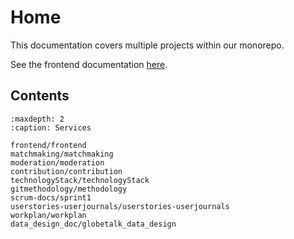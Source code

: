 # Home

This documentation covers multiple projects within our monorepo.

See the frontend documentation [here](frontend/frontend.md).

## Contents

```{toctree}
:maxdepth: 2
:caption: Services

frontend/frontend
matchmaking/matchmaking
moderation/moderation
contribution/contribution
technologyStack/technologyStack
gitmethodology/methodology
scrum-docs/sprint1
userstories-userjournals/userstories-userjournals
workplan/workplan
data_design_doc/globetalk_data_design